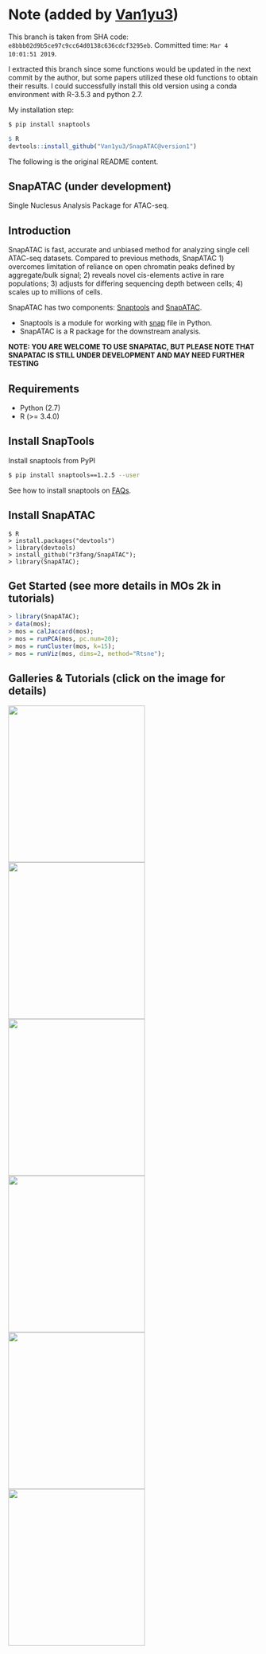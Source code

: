 # Note (added by [Van1yu3]( https://github.com/Van1yu3/ ))

This branch is taken from SHA code: `e8bbb02d9b5ce97c9cc64d0138c636cdcf3295eb`. Committed time: `Mar 4 10:01:51 2019`.

I extracted this branch since some functions would be updated in the next commit by the author, but some  papers utilized these old functions to obtain their results. I could successfully install this old version using a conda environment with R-3.5.3 and python 2.7.

My installation step:

```bash
$ pip install snaptools
```

```R
$ R
devtools::install_github("Van1yu3/SnapATAC@version1")
```

The following is the original README content. 

## SnapATAC (under development)

Single Nuclesus Analysis Package for ATAC-seq. 

## Introduction
SnapATAC is fast, accurate and unbiased method for analyzing single cell ATAC-seq datasets. Compared to previous methods, SnapATAC 1) overcomes limitation of reliance on open chromatin peaks defined by aggregate/bulk signal; 2) reveals novel cis-elements active in rare populations; 3) adjusts for differing sequencing depth between cells; 4) scales up to millions of cells.

SnapATAC has two components: [Snaptools](https://github.com/r3fang/SnapTools) and [SnapATAC](https://github.com/r3fang/SnapATAC). 

* Snaptools is a module for working with [snap](https://github.com/r3fang/SnapATAC/wiki/FAQs) file in Python. 
* SnapATAC is a R package for the downstream analysis. 

**NOTE: YOU ARE WELCOME TO USE SNAPATAC, BUT PLEASE NOTE THAT SNAPATAC IS STILL UNDER DEVELOPMENT AND MAY NEED FURTHER TESTING**

## Requirements  
* Python (2.7)
* R (>= 3.4.0)

## Install SnapTools
Install snaptools from PyPI

```bash
$ pip install snaptools==1.2.5 --user
```

See how to install snaptools on [FAQs](https://github.com/r3fang/SnapATAC/wiki/FAQs). 

## Install SnapATAC

```
$ R
> install.packages("devtools")
> library(devtools)
> install_github("r3fang/SnapATAC");
> library(SnapATAC);
```

## Get Started (see more details in MOs 2k in tutorials)

```R
> library(SnapATAC);
> data(mos);
> mos = calJaccard(mos);
> mos = runPCA(mos, pc.num=20);
> mos = runCluster(mos, k=15);
> mos = runViz(mos, dims=2, method="Rtsne");
```

## Galleries & Tutorials (click on the image for details)
[<img src="./images/MOS_2k.png" width="275" height="315" />](./examples/MOS_2k/MOS_2k.md)
[<img src="./images/Fang_2019.png" width="275" height="315" />](./examples/Fang_2019/Fang_2019.md)
[<img src="./images/10X_10k.png" width="275" height="315" />](./examples/10X_10k/10X_10k.md)
[<img src="./images/Cusanovich_2018.png" width="275" height="315" />](./examples/Cusanovich_2018/Cusanovich_2018.md)
[<img src="./images/Lake_2018.png" width="275" height="315" />](./examples/Lake_2018/Lake_2018.md)
[<img src="./images/Schep_2017.png" width="275" height="315" />](./examples/Schep_2017/Schep_2017.md)


